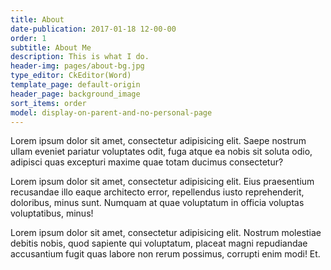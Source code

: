 ```yaml
---
title: About
date-publication: 2017-01-18 12-00-00
order: 1
subtitle: About Me
description: This is what I do.
header-img: pages/about-bg.jpg
type_editor: CkEditor(Word)
template_page: default-origin
header_page: background_image
sort_items: order
model: display-on-parent-and-no-personal-page
---
```


Lorem ipsum dolor sit amet, consectetur adipisicing elit. Saepe nostrum ullam eveniet pariatur voluptates odit, fuga atque ea nobis sit soluta odio, adipisci quas excepturi maxime quae totam ducimus consectetur?

Lorem ipsum dolor sit amet, consectetur adipisicing elit. Eius praesentium recusandae illo eaque architecto error, repellendus iusto reprehenderit, doloribus, minus sunt. Numquam at quae voluptatum in officia voluptas voluptatibus, minus!

Lorem ipsum dolor sit amet, consectetur adipisicing elit. Nostrum molestiae debitis nobis, quod sapiente qui voluptatum, placeat magni repudiandae accusantium fugit quas labore non rerum possimus, corrupti enim modi! Et.